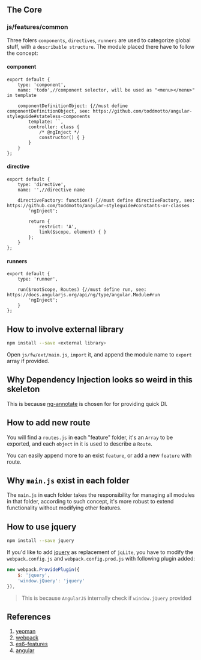 ## The Core ##

### js/features/common ###

Three folers `components`, `directives`, `runners` are used to categorize global stuff, with a `describable structure`. The module placed there have to follow the concept:

#### component ####
```
export default {
    type: 'component',
    name: 'todo',//component selector, will be used as "<menu></menu>" in template

    componentDefinitionObject: {//must define componentDefinitionObject, see: https://github.com/toddmotto/angular-styleguide#stateless-components
        template: ``,
        controller: class {
            /* @ngInject */
            constructor() { }
        }
    }
};
```

#### directive ####
```
export default {
    type: 'directive',
    name: '',//directive name

    directiveFactory: function() {//must define directiveFactory, see: https://github.com/toddmotto/angular-styleguide#constants-or-classes
        'ngInject';

        return {
            restrict: 'A',
            link($scope, element) { }
        };
    }
};
```

#### runners ####
```
export default {
    type: 'runner',

    run($rootScope, Routes) {//must define run, see: https://docs.angularjs.org/api/ng/type/angular.Module#run
        'ngInject';
    }
};
```

## How to involve external library ##

```bash
npm install --save <external library>
```

Open `js/fw/ext/main.js`, `import` it, and append the module name to `export` array if provided.

## Why Dependency Injection looks so weird in this skeleton ##

This is because [ng-annotate](https://github.com/olov/ng-annotate) is chosen for for providing quick DI.

## How to add new route ##

You will find a `routes.js` in each "feature" folder, it's an `Array` to be exported, and each `object` in it is used to describe a `Route`.

You can easily append more to an exist `feature`, or add a new `feature` with route.

## Why `main.js` exist in each folder ##

The `main.js` in each folder takes the responsibility for managing all modules in that folder, according to such concept, it's more robust to extend functionality without modifying other features.

## How to use jquery ##

```bash
npm install --save jquery
```

If you'd like to add [jquery](http://jquery.com/) as replacement of `jqLite`, you have to modify the `webpack.config.js` and `webpack.config.prod.js` with following plugin added:

```javascript
new webpack.ProvidePlugin({
    $: 'jquery',
    'window.jQuery': 'jquery'
}),
```

>This is because `AngularJS` internally check if `window.jQuery` provided


## References ##

1. [yeoman](http://yeoman.io/)
2. [webpack](http://webpack.github.io/)
3. [es6-features](https://github.com/lukehoban/es6features)
4. [angular](https://angularjs.org/)
